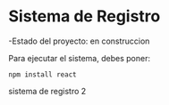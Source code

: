 <h1> Sistema de Registro</h1>

-Estado del proyecto: en construccion

Para ejecutar el sistema, debes poner: 

````npm install react````

sistema de registro 2
